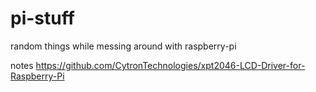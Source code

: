 # pi-stuff
random things while messing around with raspberry-pi


notes
https://github.com/CytronTechnologies/xpt2046-LCD-Driver-for-Raspberry-Pi
